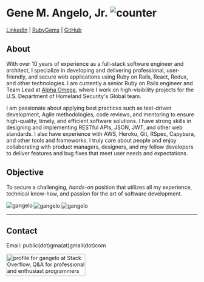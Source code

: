# Gene M. Angelo, Jr. ![counter](https://en8kx5ujr7pir9h.m.pipedream.net)

[LinkedIn](https://www.linkedin.com/in/geneangelo) | [RubyGems](https://rubygems.org/profiles/gangelo) | [GitHub](https://github.com/gangelo)

## About

With over 10 years of experience as a full-stack software engineer and architect, I specialize in developing and delivering professional, user-friendly, and secure web applications using Ruby on Rails, React, Redux, and other technologies. I am currently a senior Ruby on Rails engineer and Team Lead at [Alpha Omega](https://alphaomega.com/), where I work on high-visibility projects for the U.S. Department of Homeland Security's Global team.

I am passionate about applying best practices such as test-driven development, Agile methodologies, code reviews, and mentoring to ensure high-quality, timely, and efficient software solutions. I have strong skills in designing and implementing RESTful APIs, JSON, JWT, and other web standards. I also have experience with AWS, Heroku, Git, RSpec, Capybara, and other tools and frameworks. I truly care about people and enjoy collaborating with product managers, designers, and my fellow developers to deliver features and bug fixes that meet user needs and expectations.

## Objective

To secure a challenging, _hands-on_ position that utilizes all my experience, technical know-how, and passion for the art of software development. 

<img align="left" src="https://github-readme-stats.vercel.app/api/top-langs?username=gangelo&theme=chartreuse-dark&show_icons=true&locale=en&layout=compact" alt="gangelo" />  

<img align="center" src="https://github-readme-streak-stats.herokuapp.com?user=gangelo&theme=dark" alt="gangelo" />
<img align="center" src="https://github-readme-stats.vercel.app/api?username=gangelo&theme=chartreuse-dark&show_icons=true&locale=en" alt="gangelo" />

***

## Contact
Email: public(dot)gma(at)gmail(dot)com

<a href="https://stackoverflow.com/users/416122/gangelo"><img src="https://stackoverflow.com/users/flair/416122.png?theme=dark" width="208" height="58" alt="profile for gangelo at Stack Overflow, Q&amp;A for professional and enthusiast programmers" title="profile for gangelo at Stack Overflow, Q&amp;A for professional and enthusiast programmers"></a>

